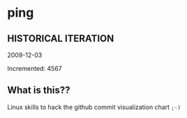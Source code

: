 # ping

## HISTORICAL ITERATION
2009-12-03

Incremented: 4567

## What is this?? 
Linux skills to hack the github commit visualization chart `;-)`
